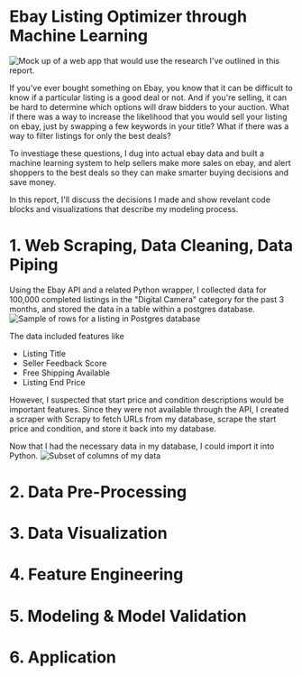 # Ebay Listing Optimizer through Machine Learning
![Mock up of a web app that would use the research I've outlined in this report.](.capstone-technical-report/images/buyers_guide_example.png)

If you've ever bought something on Ebay, you know that it can be difficult to know if a particular listing is a good deal or not. And if you're selling, it can be hard to determine which options will draw bidders to your auction. What if there was a way to increase the likelihood that you would sell your listing on ebay, just by swapping a few keywords in your title? What if there was a way to filter listings for only the best deals?

To investiage these questions, I dug into actual ebay data and built a machine learning system to help sellers make more sales on ebay, and alert shoppers to the best deals so they can make smarter buying decisions and save money.

In this report, I'll discuss the decisions I made and show revelant code blocks and visualizations that describe my modeling process. 

# 1. Web Scraping, Data Cleaning, Data Piping
Using the Ebay API and a related Python wrapper, I collected data for 100,000 completed listings in the "Digital Camera" category for the past 3 months, and stored the data in a table within a postgres database.
![Sample of rows for a listing in Postgres database](.capstone-technical-report/images/completed_items_v2.png)

The data included features like

- Listing Title
- Seller Feedback Score
- Free Shipping Available
- Listing End Price

However, I suspected that start price and condition descriptions would be important features. Since they were not available through the API, I created a scraper with Scrapy to fetch URLs from my database, scrape the start price and condition, and store it back into my database.

Now that I had the necessary data in my database, I could import it into Python.
![Subset of columns of my data](.capstone-technical-report/images/example_dataframe.png)





# 2. Data Pre-Processing

# 3. Data Visualization

# 4. Feature Engineering

# 5. Modeling & Model Validation

# 6. Application

